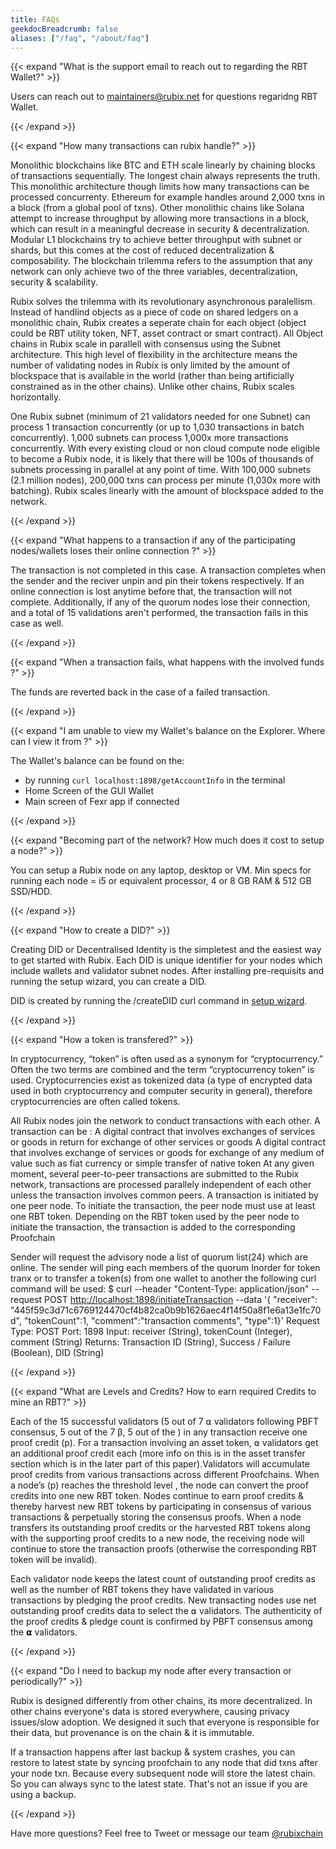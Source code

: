 ```yaml
---
title: FAQs
geekdocBreadcrumb: false
aliases: ["/faq", "/about/faq"]
---
```



{{< expand "What is the support email to reach out to regarding the RBT Wallet?" >}}

Users can reach out to maintainers@rubix.net for questions regaridng RBT Wallet.

{{< /expand >}}



{{< expand "How many transactions can rubix handle?" >}}

Monolithic blockchains like BTC and ETH scale linearly by chaining blocks of transactions sequentially.  The longest chain always represents the truth.  This monolithic architecture though limits how many transactions can be processed concurrenty.  Ethereum for example handles around 2,000 txns in a block (from a global pool of txns).  Other  monolithic chains like Solana attempt to increase throughput by allowing more transactions in a block, which can result in a meaningful decrease in security & decentralization.  Modular L1 blockchains try to achieve better throughput with subnet or shards, but this comes at the cost of reduced decentralization & composability.  The blockchain trilemma refers to the assumption that any network can only achieve two of the three variables, decentralization, security & scalability.

Rubix solves the trilemma with its revolutionary asynchronous paralellism.  Instead of handlind objects as a piece of code on shared ledgers on a monolithic chain, Rubix creates a seperate chain for each object (object could be RBT utility token, NFT, asset contract or smart contract).  All Object chains in Rubix scale in parallell with consensus using the Subnet architecture.  This high level of flexibility in the architecture means the number of validating nodes in Rubix is only limited by the amount of blockspace that is available in the world (rather than being artificially constrained as in the other chains).  Unlike other chains, Rubix scales horizontally.

One Rubix subnet (minimum of 21 validators needed for one Subnet) can process 1 transaction concurrently (or up to 1,030 transactions in batch concurrently). 1,000 subnets can process 1,000x more transactions concurrently.  With every existing cloud or non cloud compute node eligible to become a Rubix node, it is likely that there will be 100s of thousands of subnets processing in parallel at any point of time.  With 100,000 subnets (2.1 million nodes), 200,000 txns can process per minute (1,030x more with batching).  Rubix scales linearly with the amount of blockspace added to the network.

{{< /expand >}}



{{< expand "What happens to a transaction if any of the participating nodes/wallets loses their online connection ?" >}}

The transaction is not completed in this case.
A transaction completes when the sender and the reciver unpin and pin their tokens respectively. If an online connection is lost anytime before that, the transaction will not complete.
Additionally, if any of the quorum nodes lose their connection, and a total of 15 validations aren't performed, the transaction fails in this case as well.

{{< /expand >}}




{{< expand "When a transaction fails, what happens with the involved funds ?" >}}

The funds are reverted back in the case of a failed transaction.

{{< /expand >}}


{{< expand "I am unable to view my Wallet's balance on the Explorer. Where can I view it from ?" >}}

The Wallet's balance can be found on the:

- by running ````curl localhost:1898/getAccountInfo```` in the terminal
- Home Screen of the GUI Wallet
- Main screen of Fexr app if connected

{{< /expand >}}




{{< expand "Becoming part of the network? How much does it cost to setup a node?" >}}

You can setup a Rubix node on any laptop, desktop or VM.  Min specs for running each node = i5 or equivalent processor, 4 or 8 GB RAM & 512 GB SSD/HDD.

{{< /expand >}}

{{< expand "How to create a DID?" >}}

Creating DID or Decentralised Identity is the simpletest and the easiest way to get started with Rubix.
Each DID is unique identifier for your nodes which include wallets and validator subnet nodes. After installing pre-requisits and running the setup wizard, you can create a DID. 

DID is created by running the /createDID curl command in [setup wizard](/setup).

{{< /expand >}}

{{< expand "How a token is transfered?" >}}

In cryptocurrency, “token” is often used as a synonym for “cryptocurrency.” Often the two terms are combined and the term “cryptocurrency token” is used. Cryptocurrencies exist as tokenized data (a type of encrypted data used in both cryptocurrency and computer security in general), therefore cryptocurrencies are often called tokens.

All Rubix nodes join the  network to conduct transactions with each other. A transaction can be :
A digital contract that involves exchanges of services or goods in return for exchange of other services or goods
A digital contract that involves exchange of services or goods for exchange of any medium of value such as fiat currency or simple transfer of native token
At any given moment, several peer-to-peer transactions are submitted to the Rubix network, transactions are processed parallely independent of each other unless the transaction involves common peers. A transaction is initiated by one peer node.
To initiate the transaction, the peer node must use at least one RBT token. Depending on the RBT token used by the peer node to initiate the transaction, the transaction is added to the corresponding Proofchain

Sender will request the advisory node a list of quorum list(24) which are online. The sender will ping each members of the quorum
Inorder for token tranx or to transfer a token(s) from one wallet to another the following curl command will be used:
$ curl --header "Content-Type: application/json" --request POST <http://localhost:1898/initiateTransaction> --data '{ "receiver": "445f59c3d71c6769124470cf4b82ca0b9b1626aec4f14f50a8f1e6a13e1fc70d", "tokenCount":1, "comment":"transaction comments", "type":1}'
Request Type: POST
Port: 1898
Input: receiver (String), tokenCount (Integer), comment (String)
Returns: Transaction ID (String), Success / Failure (Boolean), DID (String)

{{< /expand >}}

{{< expand "What are Levels and Credits? How to earn required Credits to mine an RBT?" >}}

Each of the 15 successful validators (5 out of 7 ⍺ validators following PBFT consensus, 5 out of the 7 β, 5 out of the ) in any transaction receive one proof credit (p). For a transaction involving an asset token, ⍺ validators get an additional proof credit each (more info on this is in the asset transfer section which is in the later part of this paper).Validators will accumulate proof credits from various transactions across different Proofchains. When a node’s (p) reaches the threshold level , the node can convert the proof credits into one new RBT token. Nodes continue to earn proof credits & thereby harvest new RBT tokens by participating in consensus of various transactions & perpetually storing the consensus proofs. When a node transfers its outstanding proof credits or the harvested RBT tokens along with the supporting proof credits to a new node, the receiving node will continue to store the transaction proofs (otherwise the corresponding RBT token will be invalid).

Each validator node keeps the latest count of outstanding proof credits as well as the number of RBT tokens they have validated in various transactions by pledging the proof credits. New transacting nodes use net outstanding proof credits data to select the ⍺ validators. The authenticity of the proof credits & pledge count is confirmed by PBFT consensus among the 𝝰 validators.

{{< /expand >}}

{{< expand "Do I need to backup my node after every transaction or periodically?" >}}

Rubix is designed differently from other chains, its more decentralized. In other chains everyone's data is stored everywhere, causing privacy issues/slow adoption.  We designed it such that everyone is responsible for their data, but provenance is on the chain & it is immutable.

If a transaction happens after last backup & system crashes, you can restore to latest state by syncing proofchain to any node that did txns after your node txn.  Because every subsequent node will store the latest chain.  So you can always sync to the latest state.  That's not an issue if you are using a backup.

{{< /expand >}}

Have more questions? Feel free to Tweet or message our team [@rubixchain](https://twitter.com/rubixchain)
